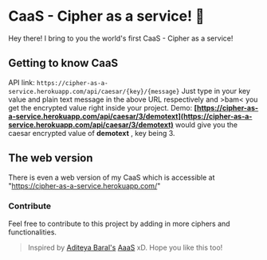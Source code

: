# CaaS - Cipher as a service! 🔐

Hey there! I bring to you the world's first CaaS - Cipher as a service!

## Getting to know CaaS

API link: `https://cipher-as-a-service.herokuapp.com/api/caesar/{key}/{message}`
Just type in your key value and plain text message in the above URL respectively and >bam< you get the encrypted value right inside your project.
Demo: **[https://cipher-as-a-service.herokuapp.com/api/caesar/3/demotext](https://cipher-as-a-service.herokuapp.com/api/caesar/3/demotext)** would give you the caesar encrypted value of **demotext** , key being 3.

## The web version

There is even a web version of my CaaS which is accessible at "https://cipher-as-a-service.herokuapp.com/"

### Contribute

Feel free to contribute to this project by adding in more ciphers and functionalities.

> Inspired by [Aditeya Baral's](https://github.com/aditeyabaral) [AaaS](https://github.com/aditeyabaral/arithmetic-as-a-service) xD. Hope you like this too!

